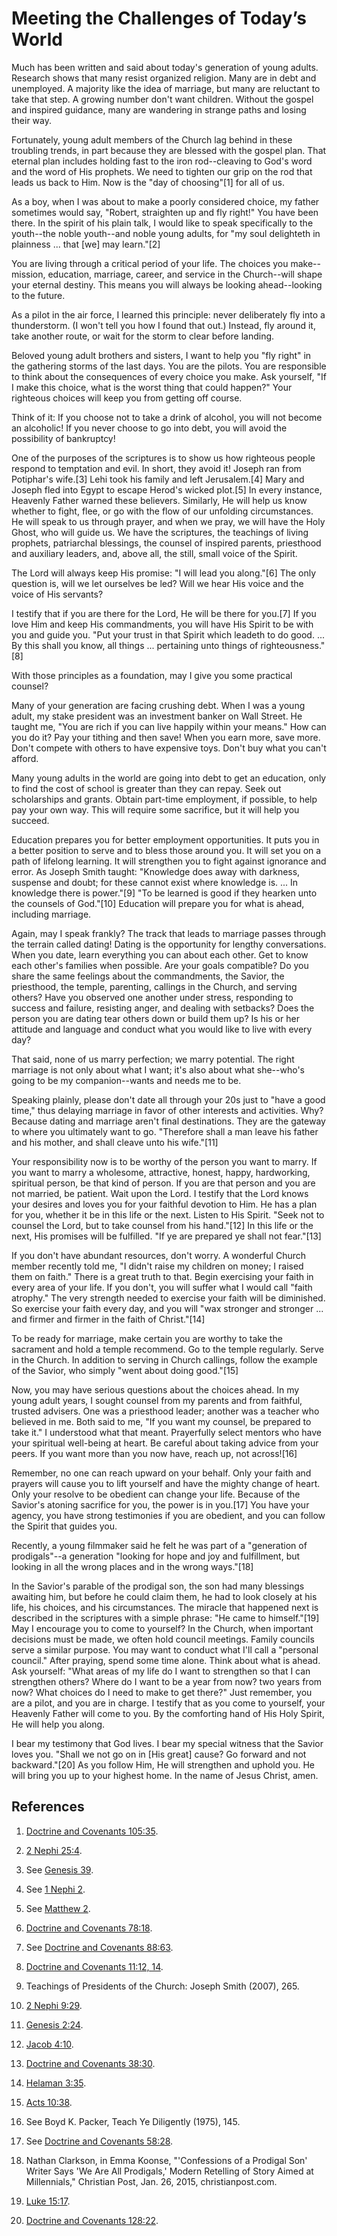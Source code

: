# Meeting the Challenges of Today’s World

Much has been written and said about today's generation of young adults.
Research shows that many resist organized religion. Many are in debt and
unemployed. A majority like the idea of marriage, but many are reluctant to
take that step. A growing number don't want children. Without the gospel and
inspired guidance, many are wandering in strange paths and losing their way.

Fortunately, young adult members of the Church lag behind in these troubling
trends, in part because they are blessed with the gospel plan. That eternal
plan includes holding fast to the iron rod--cleaving to God's word and the
word of His prophets. We need to tighten our grip on the rod that leads us
back to Him. Now is the "day of choosing"[1] for all of us.

As a boy, when I was about to make a poorly considered choice, my father
sometimes would say, "Robert, straighten up and fly right!" You have been
there. In the spirit of his plain talk, I would like to speak specifically to
the youth--the noble youth--and noble young adults, for "my soul delighteth in
plainness ... that [we] may learn."[2]

You are living through a critical period of your life. The choices you make--
mission, education, marriage, career, and service in the Church--will shape
your eternal destiny. This means you will always be looking ahead--looking to
the future.

As a pilot in the air force, I learned this principle: never deliberately fly
into a thunderstorm. (I won't tell you how I found that out.) Instead, fly
around it, take another route, or wait for the storm to clear before landing.

Beloved young adult brothers and sisters, I want to help you "fly right" in
the gathering storms of the last days. You are the pilots. You are responsible
to think about the consequences of every choice you make. Ask yourself, "If I
make this choice, what is the worst thing that could happen?" Your righteous
choices will keep you from getting off course.

Think of it: If you choose not to take a drink of alcohol, you will not become
an alcoholic! If you never choose to go into debt, you will avoid the
possibility of bankruptcy!

One of the purposes of the scriptures is to show us how righteous people
respond to temptation and evil. In short, they avoid it! Joseph ran from
Potiphar's wife.[3] Lehi took his family and left Jerusalem.[4] Mary and
Joseph fled into Egypt to escape Herod's wicked plot.[5] In every instance,
Heavenly Father warned these believers. Similarly, He will help us know
whether to fight, flee, or go with the flow of our unfolding circumstances. He
will speak to us through prayer, and when we pray, we will have the Holy
Ghost, who will guide us. We have the scriptures, the teachings of living
prophets, patriarchal blessings, the counsel of inspired parents, priesthood
and auxiliary leaders, and, above all, the still, small voice of the Spirit.

The Lord will always keep His promise: "I will lead you along."[6] The only
question is, will we let ourselves be led? Will we hear His voice and the
voice of His servants?

I testify that if you are there for the Lord, He will be there for you.[7] If
you love Him and keep His commandments, you will have His Spirit to be with
you and guide you. "Put your trust in that Spirit which leadeth to do good. ...
By this shall you know, all things ... pertaining unto things of
righteousness."[8]

With those principles as a foundation, may I give you some practical counsel?

Many of your generation are facing crushing debt. When I was a young adult, my
stake president was an investment banker on Wall Street. He taught me, "You
are rich if you can live happily within your means." How can you do it? Pay
your tithing and then save! When you earn more, save more. Don't compete with
others to have expensive toys. Don't buy what you can't afford.

Many young adults in the world are going into debt to get an education, only
to find the cost of school is greater than they can repay. Seek out
scholarships and grants. Obtain part-time employment, if possible, to help pay
your own way. This will require some sacrifice, but it will help you succeed.

Education prepares you for better employment opportunities. It puts you in a
better position to serve and to bless those around you. It will set you on a
path of lifelong learning. It will strengthen you to fight against ignorance
and error. As Joseph Smith taught: "Knowledge does away with darkness,
suspense and doubt; for these cannot exist where knowledge is. ... In knowledge
there is power."[9] "To be learned is good if they hearken unto the counsels
of God."[10] Education will prepare you for what is ahead, including marriage.

Again, may I speak frankly? The track that leads to marriage passes through
the terrain called dating! Dating is the opportunity for lengthy
conversations. When you date, learn everything you can about each other. Get
to know each other's families when possible. Are your goals compatible? Do you
share the same feelings about the commandments, the Savior, the priesthood,
the temple, parenting, callings in the Church, and serving others? Have you
observed one another under stress, responding to success and failure,
resisting anger, and dealing with setbacks? Does the person you are dating
tear others down or build them up? Is his or her attitude and language and
conduct what you would like to live with every day?

That said, none of us marry perfection; we marry potential. The right marriage
is not only about what I want; it's also about what she--who's going to be my
companion--wants and needs me to be.

Speaking plainly, please don't date all through your 20s just to "have a good
time," thus delaying marriage in favor of other interests and activities. Why?
Because dating and marriage aren't final destinations. They are the gateway to
where you ultimately want to go. "Therefore shall a man leave his father and
his mother, and shall cleave unto his wife."[11]

Your responsibility now is to be worthy of the person you want to marry. If
you want to marry a wholesome, attractive, honest, happy, hardworking,
spiritual person, be that kind of person. If you are that person and you are
not married, be patient. Wait upon the Lord. I testify that the Lord knows
your desires and loves you for your faithful devotion to Him. He has a plan
for you, whether it be in this life or the next. Listen to His Spirit. "Seek
not to counsel the Lord, but to take counsel from his hand."[12] In this life
or the next, His promises will be fulfilled. "If ye are prepared ye shall not
fear."[13]

If you don't have abundant resources, don't worry. A wonderful Church member
recently told me, "I didn't raise my children on money; I raised them on
faith." There is a great truth to that. Begin exercising your faith in every
area of your life. If you don't, you will suffer what I would call "faith
atrophy." The very strength needed to exercise your faith will be diminished.
So exercise your faith every day, and you will "wax stronger and stronger ...
and firmer and firmer in the faith of Christ."[14]

To be ready for marriage, make certain you are worthy to take the sacrament
and hold a temple recommend. Go to the temple regularly. Serve in the Church.
In addition to serving in Church callings, follow the example of the Savior,
who simply "went about doing good."[15]

Now, you may have serious questions about the choices ahead. In my young adult
years, I sought counsel from my parents and from faithful, trusted advisers.
One was a priesthood leader; another was a teacher who believed in me. Both
said to me, "If you want my counsel, be prepared to take it." I understood
what that meant. Prayerfully select mentors who have your spiritual well-being
at heart. Be careful about taking advice from your peers. If you want more
than you now have, reach up, not across![16]

Remember, no one can reach upward on your behalf. Only your faith and prayers
will cause you to lift yourself and have the mighty change of heart. Only your
resolve to be obedient can change your life. Because of the Savior's atoning
sacrifice for you, the power is in you.[17] You have your agency, you have
strong testimonies if you are obedient, and you can follow the Spirit that
guides you.

Recently, a young filmmaker said he felt he was part of a "generation of
prodigals"--a generation "looking for hope and joy and fulfillment, but
looking in all the wrong places and in the wrong ways."[18]

In the Savior's parable of the prodigal son, the son had many blessings
awaiting him, but before he could claim them, he had to look closely at his
life, his choices, and his circumstances. The miracle that happened next is
described in the scriptures with a simple phrase: "He came to himself."[19]
May I encourage you to come to yourself? In the Church, when important
decisions must be made, we often hold council meetings. Family councils serve
a similar purpose. You may want to conduct what I'll call a "personal
council." After praying, spend some time alone. Think about what is ahead. Ask
yourself: "What areas of my life do I want to strengthen so that I can
strengthen others? Where do I want to be a year from now? two years from now?
What choices do I need to make to get there?" Just remember, you are a pilot,
and you are in charge. I testify that as you come to yourself, your Heavenly
Father will come to you. By the comforting hand of His Holy Spirit, He will
help you along.

I bear my testimony that God lives. I bear my special witness that the Savior
loves you. "Shall we not go on in [His great] cause? Go forward and not
backward."[20] As you follow Him, He will strengthen and uphold you. He will
bring you up to your highest home. In the name of Jesus Christ, amen.

## References

  1.  [Doctrine and Covenants 105:35](https://www.lds.org/scriptures/dc-testament/dc/105.35?lang=eng#34).

  2.  [2 Nephi 25:4](https://www.lds.org/scriptures/bofm/2-ne/25.4?lang=eng#3).

  3.  See [Genesis 39](https://www.lds.org/scriptures/ot/gen/39?lang=eng).

  4.  See [1 Nephi 2](https://www.lds.org/scriptures/bofm/1-ne/2?lang=eng).

  5.  See [Matthew 2](https://www.lds.org/scriptures/nt/matt/2?lang=eng).

  6.  [Doctrine and Covenants 78:18](https://www.lds.org/scriptures/dc-testament/dc/78.18?lang=eng#17).

  7.  See [Doctrine and Covenants 88:63](https://www.lds.org/scriptures/dc-testament/dc/88.63?lang=eng#62).

  8.  [Doctrine and Covenants 11:12, 14](https://www.lds.org/scriptures/dc-testament/dc/11.12%2C14?lang=eng#11).

  9.  Teachings of Presidents of the Church: Joseph Smith (2007), 265.

  10.  [2 Nephi 9:29](https://www.lds.org/scriptures/bofm/2-ne/9.29?lang=eng#28).

  11.  [Genesis 2:24](https://www.lds.org/scriptures/ot/gen/2.24?lang=eng#23).

  12.  [Jacob 4:10](https://www.lds.org/scriptures/bofm/jacob/4.10?lang=eng#9).

  13.  [Doctrine and Covenants 38:30](https://www.lds.org/scriptures/dc-testament/dc/38.30?lang=eng#29).

  14.  [Helaman 3:35](https://www.lds.org/scriptures/bofm/hel/3.35?lang=eng#34).

  15.  [Acts 10:38](https://www.lds.org/scriptures/nt/acts/10.38?lang=eng#37).

  16.  See Boyd K. Packer, Teach Ye Diligently (1975), 145.

  17.  See [Doctrine and Covenants 58:28](https://www.lds.org/scriptures/dc-testament/dc/58.28?lang=eng#27).

  18.  Nathan Clarkson, in Emma Koonse, "'Confessions of a Prodigal Son' Writer Says 'We Are All Prodigals,' Modern Retelling of Story Aimed at Millennials," Christian Post, Jan. 26, 2015, christianpost.com.

  19.  [Luke 15:17](https://www.lds.org/scriptures/nt/luke/15.17?lang=eng#16).

  20.  [Doctrine and Covenants 128:22](https://www.lds.org/scriptures/dc-testament/dc/128.22?lang=eng#21).


